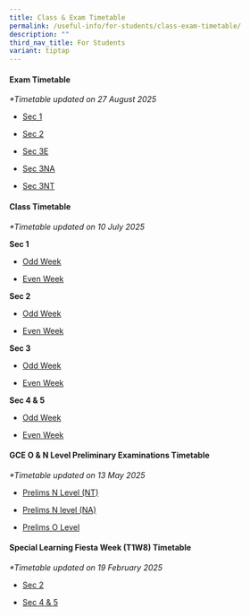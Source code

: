 ```yaml
---
title: Class & Exam Timetable
permalink: /useful-info/for-students/class-exam-timetable/
description: ""
third_nav_title: For Students
variant: tiptap
---
```

<h4><strong>Exam Timetable</strong></h4>
<p><em>*Timetable updated on 27 August 2025</em>
</p>
<ul data-tight="true" class="tight">
<li>
<p><a href="/files/Timetable/2025 EOY Timetable/2025_EOY_TT_Schedule___Sec1.pdf" rel="noopener nofollow" target="_blank">Sec 1</a>
</p>
</li>
<li>
<p><a href="/files/Timetable/2025 EOY Timetable/2025_EOY_TT_Schedule___Sec2.pdf" rel="noopener nofollow" target="_blank">Sec 2</a>
</p>
</li>
<li>
<p><a href="/files/Timetable/2025 EOY Timetable/2025_EOY_TT_Schedule___Sec3E.pdf" rel="noopener nofollow" target="_blank">Sec 3E</a>
</p>
</li>
<li>
<p><a href="/files/Timetable/2025 EOY Timetable/2025_EOY_TT_Schedule___Sec3NA.pdf" rel="noopener nofollow" target="_blank">Sec 3NA</a>
</p>
</li>
<li>
<p><a href="/files/Timetable/2025 EOY Timetable/2025_EOY_TT_Schedule___Sec3NT.pdf" rel="noopener nofollow" target="_blank">Sec 3NT</a>
</p>
</li>
</ul>
<h4><strong>Class Timetable</strong></h4>
<p><em>*Timetable updated on 10 July 2025</em>
</p>
<p><strong>Sec 1</strong>
</p>
<ul data-tight="true" class="tight">
<li>
<p><a href="/files/Timetable/2025 Timetable Sem 2/S1_OW_Sem_2_TT_Class.pdf" rel="noopener nofollow" target="_blank">Odd Week</a>
</p>
</li>
<li>
<p><a href="/files/Timetable/2025 Timetable Sem 2/S1_EW_Sem_2_TT_Class.pdf" rel="noopener nofollow" target="_blank">Even Week</a>
</p>
</li>
</ul>
<p><strong>Sec 2</strong>
</p>
<ul data-tight="true" class="tight">
<li>
<p><a href="/files/Timetable/2025 Timetable Sem 2/S2_OW_Sem_2_TT_Class.pdf" rel="noopener nofollow" target="_blank">Odd Week</a>
</p>
</li>
<li>
<p><a href="/files/Timetable/2025 Timetable Sem 2/S2_EW_Sem_2_TT_Class.pdf" rel="noopener nofollow" target="_blank">Even Week</a>
</p>
</li>
</ul>
<p><strong>Sec 3</strong>
</p>
<ul data-tight="true" class="tight">
<li>
<p><a href="/files/Timetable/2025 Timetable Sem 2/S3_OW_Sem_2_TT_Class.pdf" rel="noopener nofollow" target="_blank">Odd Week</a>
</p>
</li>
<li>
<p><a href="/files/Timetable/2025 Timetable Sem 2/S3_EW_Sem_2_TT_Class.pdf" rel="noopener nofollow" target="_blank">Even Week</a>
</p>
</li>
</ul>
<p><strong>Sec 4 &amp; 5</strong>
</p>
<ul data-tight="true" class="tight">
<li>
<p><a href="/files/Timetable/2025 Timetable Sem 2/S4_5_OW_Sem_2_TT_Class.pdf" rel="noopener nofollow" target="_blank">Odd Week</a>
</p>
</li>
<li>
<p><a href="/files/Timetable/2025 Timetable Sem 2/S4_5_EW_Sem_2_TT_Class.pdf" rel="noopener nofollow" target="_blank">Even Week</a>
</p>
</li>
</ul>
<h4><strong>GCE O &amp; N Level Preliminary Examinations Timetable</strong></h4>
<p><em>*Timetable updated on 13 May 2025</em>
</p>
<ul data-tight="true" class="tight">
<li>
<p><a href="/files/Timetable/2025 Prelim Timetable/2025_Prelims_Timetable_N_Level__G1_.pdf" rel="noopener nofollow" target="_blank">Prelims N Level (NT)</a>
</p>
</li>
<li>
<p><a href="/files/Timetable/2025 Prelim Timetable/2025_Prelims_Timetable_N_Level__G2_.pdf" rel="noopener nofollow" target="_blank">Prelims N level (NA)</a>
</p>
</li>
<li>
<p><a href="/files/Timetable/2025 Prelim Timetable/2025_Prelims_Timetable_O_Level__G3_.pdf" rel="noopener nofollow" target="_blank">Prelims O Level</a>
</p>
</li>
</ul>
<h4><strong>Special Learning Fiesta Week (T1W8) Timetable</strong></h4>
<p><em>*Timetable updated on 19 February 2025</em>
</p>
<ul data-tight="true" class="tight">
<li>
<p><a href="/files/Timetable/AI Learning Fiesta/2025_T1W8_Learning_Fiesta_TT_Sec_2_classes.pdf" rel="noopener noreferrer nofollow" target="_blank">Sec 2</a>
</p>
</li>
<li>
<p><a href="/files/Timetable/AI Learning Fiesta/2025_T1W8_Learning_Fiesta_TT_Sec_4_and_5_classes.pdf" rel="noopener noreferrer nofollow" target="_blank">Sec 4 &amp; 5</a>
</p>
</li>
</ul>
<p></p>
